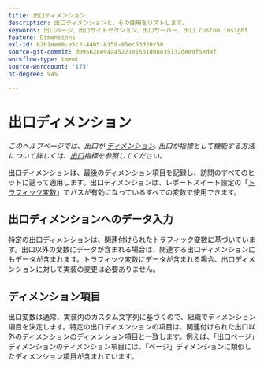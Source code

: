 ```yaml
---
title: 出口ディメンション
description: 出口ディメンションと、その使用をリストします。
keywords: 出口ページ、出口サイトセクション、出口サーバー、出口 custom insight
feature: Dimensions
exl-id: b2b1ee88-e5c3-44b5-8159-85ec53d20258
source-git-commit: d095628e94a45221815b1d08e35132de09f5ed8f
workflow-type: tm+mt
source-wordcount: '173'
ht-degree: 94%

---
```


# 出口ディメンション

*このヘルプページでは、出口が [ディメンション](overview.md). 出口が指標として機能する方法について詳しくは、[出口](../metrics/exits.md)指標を参照してください。*

出口ディメンションは、最後のディメンション項目を記録し、訪問のすべてのヒットに遡って適用します。出口ディメンションは、レポートスイート設定の「[トラフィック変数](/help/admin/admin/c-manage-report-suites/c-edit-report-suites/c-traffic-variables/traffic-var.md)」でパスが有効になっているすべての変数で使用できます。

## 出口ディメンションへのデータ入力

特定の出口ディメンションは、関連付けられたトラフィック変数に基づいています。出口以外の変数にデータが含まれる場合は、関連する出口ディメンションにもデータが含まれます。トラフィック変数にデータが含まれる場合、出口ディメンションに対して実装の変更は必要ありません。

## ディメンション項目

出口変数は通常、実装内のカスタム文字列に基づくので、組織でディメンション項目を決定します。特定の出口ディメンションの項目は、関連付けられた出口以外のディメンションのディメンション項目と一致します。例えば、「出口ページ」ディメンションのディメンション項目には、「ページ」ディメンションに類似したディメンション項目が含まれています。
